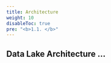 ```yaml
---
title: Architecture
weight: 10
disableToc: true
pre: "<b>1.1. </b>"
---
```


## Data Lake Architecture ...